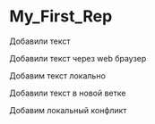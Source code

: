 ﻿# My_First_Rep

Добавили текст

Добавили текст через web браузер

Добавим текст локально

Добавили текст в новой ветке

Добавим локальный конфликт